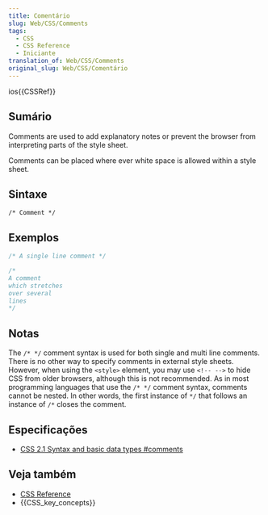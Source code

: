 ```yaml
---
title: Comentário
slug: Web/CSS/Comments
tags:
  - CSS
  - CSS Reference
  - Iniciante
translation_of: Web/CSS/Comments
original_slug: Web/CSS/Comentário
---
```

ios{{CSSRef}}

## Sumário

Comments are used to add explanatory notes or prevent the browser from interpreting parts of the style sheet.

Comments can be placed where ever white space is allowed within a style sheet.

## Sintaxe

```
/* Comment */
```

## Exemplos

```css
/* A single line comment */

/*
A comment
which stretches
over several
lines
*/
```

## Notas

The `/* */` comment syntax is used for both single and multi line comments. There is no other way to specify comments in external style sheets. However, when using the `<style>` element, you may use `<!-- -->` to hide CSS from older browsers, although this is not recommended. As in most programming languages that use the `/* */` comment syntax, comments cannot be nested. In other words, the first instance of `*/` that follows an instance of `/*` closes the comment.

## Especificações

- [CSS 2.1 Syntax and basic data types #comments](https://www.w3.org/TR/CSS21/syndata.html#comments)

## Veja também

- [CSS Reference](/pt-BR/docs/Web/CSS/Reference)
- {{CSS_key_concepts}}
